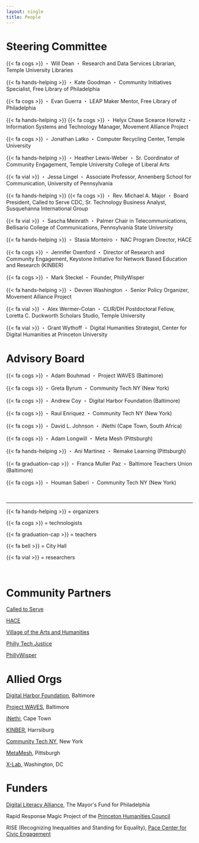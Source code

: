 ```yaml
---
layout: single
title: People
---
```


# Steering Committee

{{< fa cogs >}} ・ Will Dean ・ Research and Data Services Librarian, Temple University Libraries

{{< fa hands-helping >}} ・ Kate Goodman ・ Community Initiatives Specialist, Free Library of Philadelphia

{{< fa cogs >}} ・ Evan Guerra ・ LEAP Maker Mentor, Free Library of Philadelphia

{{< fa hands-helping >}} {{< fa cogs >}} ・ Helyx Chase Scearce Horwitz ・ Information Systems and Technology Manager, Movement Alliance Project

{{< fa cogs >}} ・ Jonathan Latko ・ Computer Recycling Center, Temple University

{{< fa hands-helping >}} ・ Heather Lewis-Weber ・ Sr. Coordinator of Community Engagement, Temple University College of Liberal Arts

{{< fa vial >}} ・ Jessa Lingel ・ Associate Professor, Annenberg School for Communication, University of Pennsylvania

{{< fa hands-helping >}} {{< fa cogs >}} ・ Rev. Michael A. Major ・ Board President, Called to Serve CDC, Sr. Technology Business Analyst, Susquehanna International Group

{{< fa vial >}} ・ Sascha Meinrath ・ Palmer Chair in Telecommunications, Bellisario College of Communications, Pennsylvania State University

{{< fa hands-helping >}} ・ Stasia Monteiro ・ NAC Program Director, HACE

{{< fa cogs >}} ・ Jennifer Oxenford ・ Director of Research and Community Engagement, Keystone Initiative for Network Based Education and Research (KINBER)

{{< fa cogs >}} ・ Mark Steckel ・ Founder, PhillyWisper

{{< fa hands-helping >}} ・ Devren Washington ・ Senior Policy Organizer, Movement Alliance Project

{{< fa vial >}} ・ Alex Wermer-Colan ・ CLIR/DH Postdoctoral Fellow, Loretta C. Duckworth Scholars Studio, Temple University

{{< fa vial >}} ・ Grant Wythoff ・ Digital Humanities Strategist, Center for Digital Humanities at Princeton University

# Advisory Board

{{< fa cogs >}} ・ Adam Bouhmad ・ Project WAVES (Baltimore)

{{< fa cogs >}} ・ Greta Byrum ・ Community Tech NY (New York)

{{< fa cogs >}} ・ Andrew Coy ・ Digital Harbor Foundation (Baltimore)

{{< fa cogs >}} ・ Raul Enriquez ・ Community Tech NY (New York)

{{< fa cogs >}} ・ David L. Johnson ・ iNethi (Cape Town, South Africa)

{{< fa cogs >}} ・ Adam Longwill ・ Meta Mesh (Pittsburgh)

{{< fa hands-helping >}} ・ Ani Martinez ・ Remake Learning (Pittsburgh)

{{< fa graduation-cap >}} ・  Franca Muller Paz ・ Baltimore Teachers Union (Baltimore)

{{< fa cogs >}} ・ Houman Saberi ・ Community Tech NY (New York)

<br/>

***********

{{< fa hands-helping >}} = organizers

{{< fa cogs >}} = technologists

{{< fa graduation-cap >}} = teachers

{{< fa bell >}} = City Hall

{{< fa vial >}} = researchers

<br/>

# Community Partners

[Called to Serve](https://calledtoservecdc.org/)

[HACE](https://www.hacecdc.org/)

[Village of the Arts and Humanities](http://spaces.villagearts.org/)

[Philly Tech Justice](https://phillytechjustice.org/)

[PhillyWisper](https://phillywisper.net/)

# Allied Orgs

[Digital Harbor Foundation](https://www.digitalharbor.org/), Baltimore

[Project WAVES](https://projectwaves.net/), Baltimore

[iNethi](https://www.inethi.org.za/), Cape Town

[KINBER](https://kinber.org/), Harrsiburg

[Community Tech NY](http://communitytechny.org/), New York

[MetaMesh](https://www.metamesh.org/), Pittsburgh

[X-Lab](https://thexlab.org/), Washington, DC

# Funders

[Digital Literacy Alliance](http://www.mayorsfundphila.org/initiatives/digital-literacy-alliance/), The Mayor's Fund for Philadelphia

Rapid Response Magic Project of the [Princeton Humanities Council](https://humanities.princeton.edu/)

RISE (Recognizing Inequalities and Standing for Equality), [Pace Center for Civic Engagement](https://pace.princeton.edu/)

<br/>
